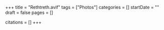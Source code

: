 +++
title = "Rethtreth.avif"
tags = ["Photos"]
categories = []
startDate = ""
draft = false
pages = []

citations = []
+++
